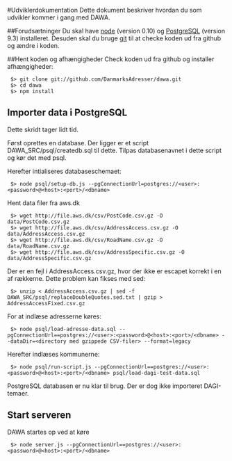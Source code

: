 #Udviklerdokumentation
Dette dokument beskriver hvordan du som udvikler kommer i gang med DAWA.

##Forudsætninger
Du skal have [node](http://nodejs.org/download) (version 0.10) og [PostgreSQL](http://www.postgresql.org/download/)
(version 9.3) installeret. Desuden skal du bruge [git](http://git-scm.com) til at checke koden ud fra github og ændre i koden.

##Hent koden og afhængigheder
Check koden ud fra github og installer afhængigheder:
```
 $> git clone git://github.com/DanmarksAdresser/dawa.git
 $> cd dawa
 $> npm install
```

## Importer data i PostgreSQL
Dette skridt tager lidt tid.

Først oprettes en database. Der ligger er et script DAWA_SRC/psql/createdb.sql til dette.
Tilpas databasenavnet i dette script og kør det med psql.


Herefter intialiseres databaseschemaet:

```
 $> node psql/setup-db.js --pgConnectionUrl=postgres://<user>:<password>@<host>:<port>/<dbname>
```

Hent data filer fra aws.dk

```
 $> wget http://file.aws.dk/csv/PostCode.csv.gz -O data/PostCode.csv.gz
 $> wget http://file.aws.dk/csv/AddressAccess.csv.gz -O data/AddressAccess.csv.gz
 $> wget http://file.aws.dk/csv/RoadName.csv.gz -O data/RoadName.csv.gz
 $> wget http://file.aws.dk/csv/AddressSpecific.csv.gz -O data/AddressSpecific.csv.gz
```

Der er en fejl i AddressAccess.csv.gz, hvor der ikke er escapet korrekt i en af rækkerne. Dette problem kan fikses med sed:

```
 $> unzip < AddressAccess.csv.gz | sed -f DAWA_SRC/psql/replaceDoubleQuotes.sed.txt | gzip > AddressAccessFixed.csv.gz
```

For at indlæse adresserne køres:

```
 $> node psql/load-adresse-data.sql --pgConnectionUrl==postgres://<user>:<password>@<host>:<port>/<dbname> --dataDir=<directory med gzippede CSV-filer> --format=legacy
```

Herefter indlæses kommunerne:

```
 $> node psql/run-script.js --pgConnectionUrl==postgres://<user>:<password>@<host>:<port>/<dbname> psql/load-dagi-test-data.sql
```

PostgreSQL databasen er nu klar til brug. Der er dog ikke importeret DAGI-temaer.

## Start serveren
DAWA startes op ved at køre

```
 $> node server.js --pgConnectionUrl==postgres://<user>:<password>@<host>:<port>/<dbname>
```
